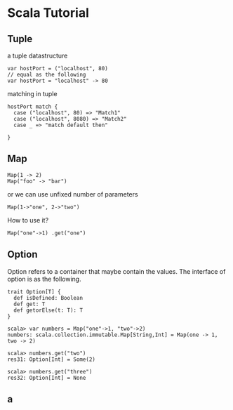# Scala Tutorial

## Tuple
a tuple datastructure
```
var hostPort = ("localhost", 80)
// equal as the following
var hostPort = "localhost" -> 80
```

matching in tuple
```
hostPort match {
  case ("localhost", 80) => "Match1"
  case ("localhost", 8080) => "Match2"
  case _ => "match default then"
  
}
```

## Map
```
Map(1 -> 2)
Map("foo" -> "bar")
```
or we can use unfixed number of parameters
```
Map(1->"one", 2->"two")
```

How to use it?
```
Map("one"->1) .get("one")
```
## Option
Option refers to a container that maybe contain the values.
The interface of option is as the following.
```
trait Option[T] {
  def isDefined: Boolean
  def get: T
  def getorElse(t: T): T
}
```

```
scala> var numbers = Map("one"->1, "two"->2)
numbers: scala.collection.immutable.Map[String,Int] = Map(one -> 1, two -> 2)

scala> numbers.get("two")
res31: Option[Int] = Some(2)

scala> numbers.get("three")
res32: Option[Int] = None
```

## a
